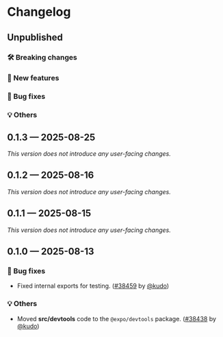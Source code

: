 # Changelog

## Unpublished

### 🛠 Breaking changes

### 🎉 New features

### 🐛 Bug fixes

### 💡 Others

## 0.1.3 — 2025-08-25

_This version does not introduce any user-facing changes._

## 0.1.2 — 2025-08-16

_This version does not introduce any user-facing changes._

## 0.1.1 — 2025-08-15

_This version does not introduce any user-facing changes._

## 0.1.0 — 2025-08-13

### 🐛 Bug fixes

- Fixed internal exports for testing. ([#38459](https://github.com/expo/expo/pull/38459) by [@kudo](https://github.com/kudo))

### 💡 Others

- Moved **src/devtools** code to the `@expo/devtools` package. ([#38438](https://github.com/expo/expo/pull/38438) by [@kudo](https://github.com/kudo))
